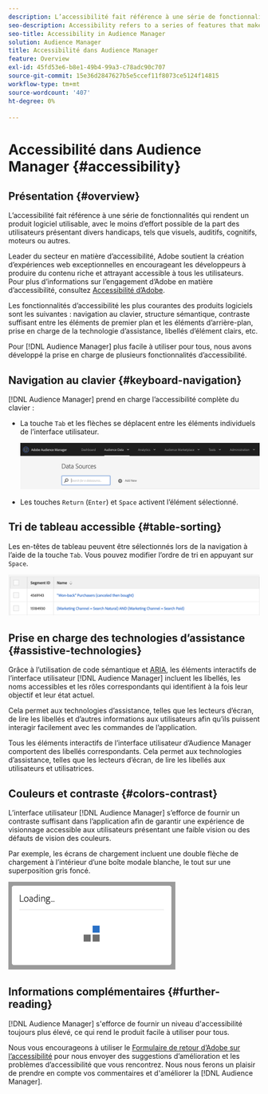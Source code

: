 ```yaml
---
description: L’accessibilité fait référence à une série de fonctionnalités qui rendent un produit logiciel utilisable, avec le moins d’effort possible de la part des utilisateurs présentant divers handicaps, tels que visuels, auditifs, cognitifs, moteurs ou autres.
seo-description: Accessibility refers to a series of features that make a software product usable, with as little effort as possible from users with various disabilities, such as visual, auditory, cognitive, motor, or other kind.
seo-title: Accessibility in Audience Manager
solution: Audience Manager
title: Accessibilité dans Audience Manager
feature: Overview
exl-id: 45fd53e6-b8e1-49b4-99a3-c78adc90c707
source-git-commit: 15e36d2847627b5e5ccef11f8073ce5124f14815
workflow-type: tm+mt
source-wordcount: '407'
ht-degree: 0%

---
```


# Accessibilité dans Audience Manager {#accessibility}

## Présentation {#overview}

L’accessibilité fait référence à une série de fonctionnalités qui rendent un produit logiciel utilisable, avec le moins d’effort possible de la part des utilisateurs présentant divers handicaps, tels que visuels, auditifs, cognitifs, moteurs ou autres.

Leader du secteur en matière d’accessibilité, Adobe soutient la création d’expériences web exceptionnelles en encourageant les développeurs à produire du contenu riche et attrayant accessible à tous les utilisateurs. Pour plus d’informations sur l’engagement d’Adobe en matière d’accessibilité, consultez [Accessibilité d’Adobe](https://www.adobe.com/accessibility.html).

Les fonctionnalités d’accessibilité les plus courantes des produits logiciels sont les suivantes : navigation au clavier, structure sémantique, contraste suffisant entre les éléments de premier plan et les éléments d’arrière-plan, prise en charge de la technologie d’assistance, libellés d’élément clairs, etc.

Pour [!DNL Audience Manager] plus facile à utiliser pour tous, nous avons développé la prise en charge de plusieurs fonctionnalités d’accessibilité.

## Navigation au clavier {#keyboard-navigation}

[!DNL Audience Manager] prend en charge l’accessibilité complète du clavier :

* La touche `Tab` et les flèches se déplacent entre les éléments individuels de l’interface utilisateur.

  ![mise en surbrillance de l’accessibilité](assets/accesibility-highlight.png)

* Les touches `Return` (`Enter`) et `Space` activent l’élément sélectionné.

## Tri de tableau accessible {#table-sorting}

Les en-têtes de tableau peuvent être sélectionnés lors de la navigation à l’aide de la touche `Tab`. Vous pouvez modifier l’ordre de tri en appuyant sur `Space`.

![accessibilité-table-headers](assets/accessibility-table-headers.png)

## Prise en charge des technologies d’assistance {#assistive-technologies}

Grâce à l’utilisation de code sémantique et [ARIA](https://www.w3.org/WAI/standards-guidelines/aria/), les éléments interactifs de l’interface utilisateur [!DNL Audience Manager] incluent les libellés, les noms accessibles et les rôles correspondants qui identifient à la fois leur objectif et leur état actuel.

Cela permet aux technologies d’assistance, telles que les lecteurs d’écran, de lire les libellés et d’autres informations aux utilisateurs afin qu’ils puissent interagir facilement avec les commandes de l’application.

Tous les éléments interactifs de l’interface utilisateur d’Audience Manager comportent des libellés correspondants. Cela permet aux technologies d’assistance, telles que les lecteurs d’écran, de lire les libellés aux utilisateurs et utilisatrices.

## Couleurs et contraste {#colors-contrast}

L’interface utilisateur [!DNL Audience Manager] s’efforce de fournir un contraste suffisant dans l’application afin de garantir une expérience de visionnage accessible aux utilisateurs présentant une faible vision ou des défauts de vision des couleurs.

Par exemple, les écrans de chargement incluent une double flèche de chargement à l’intérieur d’une boîte modale blanche, le tout sur une superposition gris foncé.

![accessibilité-chargement](assets/accessibility-loading.png)

## Informations complémentaires {#further-reading}

[!DNL Audience Manager] s&#39;efforce de fournir un niveau d&#39;accessibilité toujours plus élevé, ce qui rend le produit facile à utiliser pour tous.

Nous vous encourageons à utiliser le [Formulaire de retour d’Adobe sur l’accessibilité](https://www.adobe.com/accessibility/feedback.html) pour nous envoyer des suggestions d’amélioration et les problèmes d’accessibilité que vous rencontrez. Nous nous ferons un plaisir de prendre en compte vos commentaires et d&#39;améliorer la [!DNL Audience Manager].
